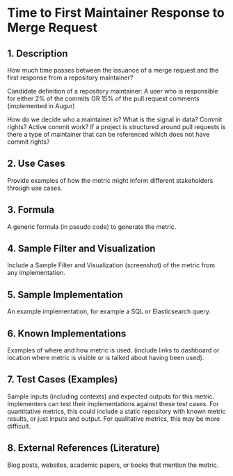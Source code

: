 # Time to First Maintainer Response to Merge Request

## 1. Description
How much time passes between the issuance of a merge request and the first response from a repository maintainer?

Candidate definition of a repository maintainer: A user who is responsible for either 2% of the commits OR 15% of the pull request comments (implemented in Augur)

How do we decide who a maintainer is? What is the signal in data? Commit rights? Active commit work? If a project is structured around pull requests is there a type of maintainer that can be referenced which does not have commit rights? 

## 2. Use Cases
Provide examples of how the metric might inform different stakeholders through use cases.

## 3. Formula
A generic formula (in pseudo code) to generate the metric.

## 4. Sample Filter and Visualization
Include a Sample Filter and Visualization (screenshot) of the metric from any implementation.

## 5. Sample Implementation
An example implementation, for example a SQL or Elasticsearch query.

## 6. Known Implementations
Examples of where and how metric is used. (include links to dashboard or location where metric is visible or is talked about having been used).

## 7. Test Cases (Examples)
Sample inputs (including contexts) and expected outputs for this metric. Implementers can test their implementations against these test cases. For quantitative metrics, this could include a static repository with known metric results, or just inputs and output. For qualitative metrics, this may be more difficult.

## 8. External References (Literature)
Blog posts, websites, academic papers, or books that mention the metric.
